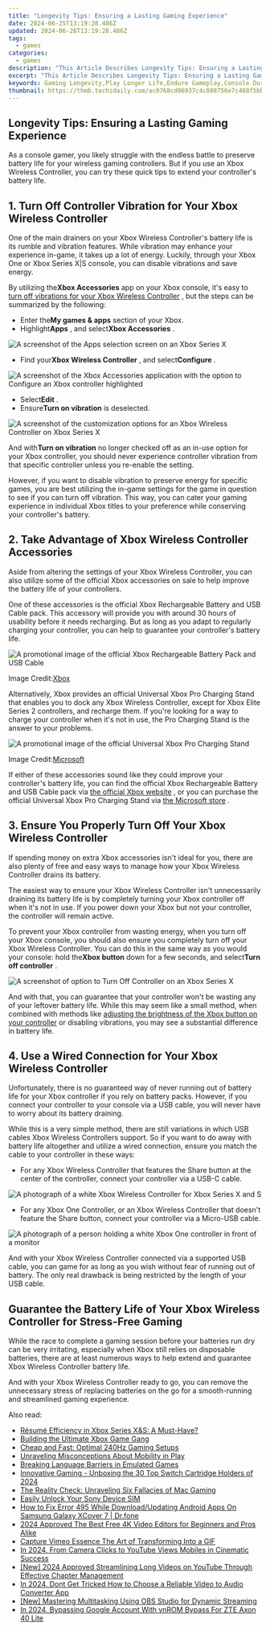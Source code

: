 ```yaml
---
title: "Longevity Tips: Ensuring a Lasting Gaming Experience"
date: 2024-06-25T13:19:28.486Z
updated: 2024-06-26T13:19:28.486Z
tags:
  - games
categories:
  - games
description: "This Article Describes Longevity Tips: Ensuring a Lasting Gaming Experience"
excerpt: "This Article Describes Longevity Tips: Ensuring a Lasting Gaming Experience"
keywords: Gaming Longevity,Play Longer Life,Endure Gameplay,Console Durability,Extend Games,Lasting Fun,Gamers' Tips
thumbnail: https://thmb.techidaily.com/ac0768cd06937c4c888756e7c488f5bb27ac1d6ad36698509cc3575ae5a17b1c.jpg
---
```


## Longevity Tips: Ensuring a Lasting Gaming Experience

 As a console gamer, you likely struggle with the endless battle to preserve battery life for your wireless gaming controllers. But if you use an Xbox Wireless Controller, you can try these quick tips to extend your controller's battery life.

## 1\. Turn Off Controller Vibration for Your Xbox Wireless Controller

 One of the main drainers on your Xbox Wireless Controller's battery life is its rumble and vibration features. While vibration may enhance your experience in-game, it takes up a lot of energy. Luckily, through your Xbox One or Xbox Series X|S console, you can disable vibrations and save energy.

 By utilizing the**Xbox Accessories** app on your Xbox console, it's easy to [turn off vibrations for your Xbox Wireless Controller](https://www.makeuseof.com/how-to-universally-turn-off-controller-vibration-on-xbox-series-x-s/) , but the steps can be summarized by the following:

* Enter the**My games & apps** section of your Xbox.
* Highlight**Apps** , and select**Xbox Accessories** .

![A screenshot of the Apps selection screen on an Xbox Series X](https://static1.makeuseofimages.com/wordpress/wp-content/uploads/2023/10/screenshot-3147.jpg)

* Find your**Xbox Wireless Controller** , and select**Configure** .

![A screenshot of the Xbox Accessories application with the option to Configure an Xbox controller highlighted](https://static1.makeuseofimages.com/wordpress/wp-content/uploads/2023/10/screenshot-3150.jpg)

* Select**Edit** .
* Ensure**Turn on vibration** is deselected.

![A screenshot of the customization options for an Xbox Wireless Controller on Xbox Series X](https://static1.makeuseofimages.com/wordpress/wp-content/uploads/2023/10/screenshot-3153.jpg)

 And with**Turn on vibration** no longer checked off as an in-use option for your Xbox controller, you should never experience controller vibration from that specific controller unless you re-enable the setting.

 However, if you want to disable vibration to preserve energy for specific games, you are best utilizing the in-game settings for the game in question to see if you can turn off vibration. This way, you can cater your gaming experience in individual Xbox titles to your preference while conserving your controller's battery.

## 2\. Take Advantage of Xbox Wireless Controller Accessories

 Aside from altering the settings of your Xbox Wireless Controller, you can also utilize some of the official Xbox accessories on sale to help improve the battery life of your controllers.

 One of these accessories is the official Xbox Rechargeable Battery and USB Cable pack. This accessory will provide you with around 30 hours of usability before it needs recharging. But as long as you adapt to regularly charging your controller, you can help to guarantee your controller's battery life.

![A promotional image of the official Xbox Rechargeable Battery Pack and USB Cable](https://static1.makeuseofimages.com/wordpress/wp-content/uploads/2023/10/af7467b7-cdf8-437e-9f11-e2ffda640628.jpg)

 Image Credit:[Xbox](https://www.xbox.com/en-us/accessories/batteries-chargers/play-and-charge-kit)

 Alternatively, Xbox provides an official Universal Xbox Pro Charging Stand that enables you to dock any Xbox Wireless Controller, except for Xbox Elite Series 2 controllers, and recharge them. If you're looking for a way to charge your controller when it's not in use, the Pro Charging Stand is the answer to your problems.

![A promotional image of the official Universal Xbox Pro Charging Stand](https://static1.makeuseofimages.com/wordpress/wp-content/uploads/2023/10/re4gsep.jpg)

 Image Credit:[Microsoft](https://www.microsoft.com/en-us/d/controller-gear-universal-xbox-pro-charging-stand-shock-blue-latest-model/8w8v368g8kzx)

 If either of these accessories sound like they could improve your controller's battery life, you can find the official Xbox Rechargeable Battery and USB Cable pack via [the official Xbox website](https://www.xbox.com/en-us/accessories/batteries-chargers/play-and-charge-kit) , or you can purchase the official Universal Xbox Pro Charging Stand via [the Microsoft store](https://www.microsoft.com/en-us/d/controller-gear-universal-xbox-pro-charging-stand-shock-blue-latest-model/8w8v368g8kzx) .

## 3\. Ensure You Properly Turn Off Your Xbox Wireless Controller

 If spending money on extra Xbox accessories isn't ideal for you, there are also plenty of free and easy ways to manage how your Xbox Wireless Controller drains its battery.

 The easiest way to ensure your Xbox Wireless Controller isn't unnecessarily draining its battery life is by completely turning your Xbox controller off when it's not in use. If you power down your Xbox but not your controller, the controller will remain active.

 To prevent your Xbox controller from wasting energy, when you turn off your Xbox console, you should also ensure you completely turn off your Xbox Wireless Controller. You can do this in the same way as you would your console: hold the**Xbox button** down for a few seconds, and select**Turn off controller** .

![A screenshot of option to Turn Off Controller on an Xbox Series X](https://static1.makeuseofimages.com/wordpress/wp-content/uploads/2023/10/screenshot-3156.jpg)

 And with that, you can guarantee that your controller won't be wasting any of your leftover battery life. While this may seem like a small method, when combined with methods like [adjusting the brightness of the Xbox button on your controller](https://www.makeuseof.com/how-to-adjust-brightness-of-xbox-controller-and-console-light/#:~:text=Navigate%20to%20the%20Profile%20%26%20system,the%20settings%20for%20controller%20brightness.) or disabling vibrations, you may see a substantial difference in battery life.

## 4\. Use a Wired Connection for Your Xbox Wireless Controller

 Unfortunately, there is no guaranteed way of never running out of battery life for your Xbox controller if you rely on battery packs. However, if you connect your controller to your console via a USB cable, you will never have to worry about its battery draining.

 While this is a very simple method, there are still variations in which USB cables Xbox Wireless Controllers support. So if you want to do away with battery life altogether and utilize a wired connection, ensure you match the cable to your controller in these ways:

* For any Xbox Wireless Controller that features the Share button at the center of the controller, connect your controller via a USB-C cable.

![A photograph of a white Xbox Wireless Controller for Xbox Series X and S](https://thmb.techidaily.com/1d9a817ed59482a0eeff36b88b02b53bced3999d961f8420245056a49851ba62.jpg)

* For any Xbox One Controller, or an Xbox Wireless Controller that doesn't feature the Share button, connect your controller via a Micro-USB cable.

![A photograph of a person holding a white Xbox One controller in front of a monitor](https://static1.makeuseofimages.com/wordpress/wp-content/uploads/2023/05/alternative-feature-2.jpg)

 And with your Xbox Wireless Controller connected via a supported USB cable, you can game for as long as you wish without fear of running out of battery. The only real drawback is being restricted by the length of your USB cable.

## Guarantee the Battery Life of Your Xbox Wireless Controller for Stress-Free Gaming

 While the race to complete a gaming session before your batteries run dry can be very irritating, especially when Xbox still relies on disposable batteries, there are at least numerous ways to help extend and guarantee Xbox Wireless Controller battery life.

 And with your Xbox Wireless Controller ready to go, you can remove the unnecessary stress of replacing batteries on the go for a smooth-running and streamlined gaming experience.


<ins class="adsbygoogle"
     style="display:block"
     data-ad-format="autorelaxed"
     data-ad-client="ca-pub-7571918770474297"
     data-ad-slot="1223367746"></ins>



<ins class="adsbygoogle"
     style="display:block"
     data-ad-client="ca-pub-7571918770474297"
     data-ad-slot="8358498916"
     data-ad-format="auto"
     data-full-width-responsive="true"></ins>

<span class="atpl-alsoreadstyle">Also read:</span>
<div><ul>
<li><a href="https://games-able.techidaily.com/resume-efficiency-in-xbox-series-xands-a-must-have/"><u>Résumé Efficiency in Xbox Series X&S: A Must-Have?</u></a></li>
<li><a href="https://games-able.techidaily.com/building-the-ultimate-xbox-game-gang/"><u>Building the Ultimate Xbox Game Gang</u></a></li>
<li><a href="https://games-able.techidaily.com/cheap-and-fast-optimal-240hz-gaming-setups/"><u>Cheap and Fast: Optimal 240Hz Gaming Setups</u></a></li>
<li><a href="https://games-able.techidaily.com/unraveling-misconceptions-about-mobility-in-play/"><u>Unraveling Misconceptions About Mobility in Play</u></a></li>
<li><a href="https://games-able.techidaily.com/breaking-language-barriers-in-emulated-games/"><u>Breaking Language Barriers in Emulated Games</u></a></li>
<li><a href="https://games-able.techidaily.com/innovative-gaming-unboxing-the-30-top-switch-cartridge-holders-of-2024/"><u>Innovative Gaming - Unboxing the 30 Top Switch Cartridge Holders of 2024</u></a></li>
<li><a href="https://games-able.techidaily.com/the-reality-check-unraveling-six-fallacies-of-mac-gaming/"><u>The Reality Check: Unraveling Six Fallacies of Mac Gaming</u></a></li>
<li><a href="https://sim-unlock.techidaily.com/easily-unlock-your-sony-device-sim-by-drfone-android/"><u>Easily Unlock Your Sony Device SIM</u></a></li>
<li><a href="https://change-location.techidaily.com/how-to-fix-error-495-while-downloadupdating-android-apps-on-samsung-galaxy-xcover-7-drfone-by-drfone-fix-android-problems-fix-android-problems/"><u>How to Fix Error 495 While Download/Updating Android Apps On Samsung Galaxy XCover 7 | Dr.fone</u></a></li>
<li><a href="https://smart-video-editing.techidaily.com/2024-approved-the-best-free-4k-video-editors-for-beginners-and-pros-alike/"><u>2024 Approved The Best Free 4K Video Editors for Beginners and Pros Alike</u></a></li>
<li><a href="https://vimeo-videos.techidaily.com/capture-vimeo-essence-the-art-of-transforming-into-a-gif/"><u>Capture Vimeo Essence  The Art of Transforming Into a GIF</u></a></li>
<li><a href="https://youtube-stream.techidaily.com/in-2024-from-camera-clicks-to-youtube-views-mobiles-in-cinematic-success/"><u>In 2024, From Camera Clicks to YouTube Views  Mobiles in Cinematic Success</u></a></li>
<li><a href="https://youtube-docs.techidaily.com/024-approved-streamlining-long-videos-on-youtube-through-effective-chapter-management/"><u>[New] 2024 Approved  Streamlining Long Videos on YouTube Through Effective Chapter Management</u></a></li>
<li><a href="https://ai-vdieo-software.techidaily.com/in-2024-dont-get-tricked-how-to-choose-a-reliable-video-to-audio-converter-app/"><u>In 2024, Dont Get Tricked How to Choose a Reliable Video to Audio Converter App</u></a></li>
<li><a href="https://video-screen-grab.techidaily.com/new-mastering-multitasking-using-obs-studio-for-dynamic-streaming/"><u>[New] Mastering Multitasking  Using OBS Studio for Dynamic Streaming</u></a></li>
<li><a href="https://unlock-android.techidaily.com/in-2024-bypassing-google-account-with-vnrom-bypass-for-zte-axon-40-lite-by-drfone-android/"><u>In 2024, Bypassing Google Account With vnROM Bypass For ZTE Axon 40 Lite</u></a></li>
</ul></div>
